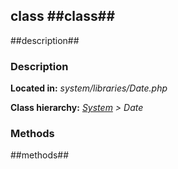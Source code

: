 class ##class## 
----------

##description## 


### Description ###

**Located in:** *system/libraries/Date.php*

**Class hierarchy:** *[System](System.md) > Date*



### Methods ###

##methods## 
